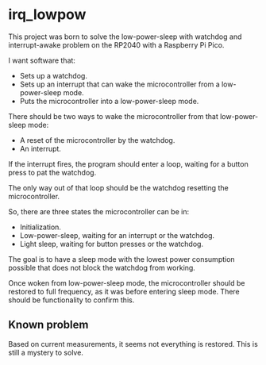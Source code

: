 # irq_lowpow

This project was born to solve the low-power-sleep with watchdog and interrupt-awake problem on the RP2040 with a Raspberry Pi Pico.

I want software that:
* Sets up a watchdog.
* Sets up an interrupt that can wake the microcontroller from a low-power-sleep mode.
* Puts the microcontroller into a low-power-sleep mode.

There should be two ways to wake the microcontroller from that low-power-sleep mode:
* A reset of the microcontroller by the watchdog.
* An interrupt.

If the interrupt fires, the program should enter a loop, waiting for a button press to pat the watchdog.

The only way out of that loop should be the watchdog resetting the microcontroller.

So, there are three states the microcontroller can be in:
* Initialization.
* Low-power-sleep, waiting for an interrupt or the watchdog.
* Light sleep, waiting for button presses or the watchdog.

The goal is to have a sleep mode with the lowest power consumption possible that does not block the watchdog from working.

Once woken from low-power-sleep mode, the microcontroller should be restored to full frequency, as it was before entering sleep mode. There should be functionality to confirm this.

## Known problem

Based on current measurements, it seems not everything is restored. This is still a mystery to solve.
